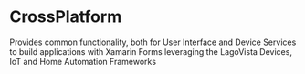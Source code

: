 # CrossPlatform

Provides common functionality, both for User Interface and Device Services to build applications with 
Xamarin Forms leveraging the LagoVista Devices, IoT and Home Automation Frameworks
